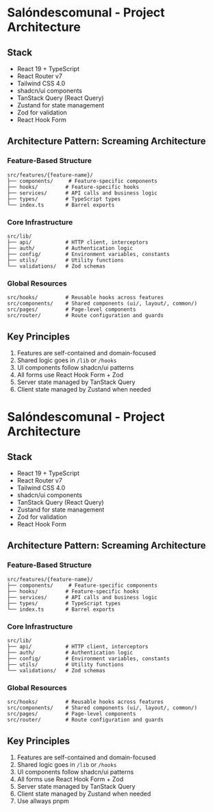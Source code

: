 # Salóndescomunal - Project Architecture

## Stack
- React 19 + TypeScript
- React Router v7
- Tailwind CSS 4.0
- shadcn/ui components
- TanStack Query (React Query)
- Zustand for state management
- Zod for validation
- React Hook Form

## Architecture Pattern: Screaming Architecture

### Feature-Based Structure
```
src/features/{feature-name}/
├── components/     # Feature-specific components
├── hooks/         # Feature-specific hooks
├── services/      # API calls and business logic
├── types/         # TypeScript types
└── index.ts       # Barrel exports
```

### Core Infrastructure
```
src/lib/
├── api/           # HTTP client, interceptors
├── auth/          # Authentication logic
├── config/        # Environment variables, constants
├── utils/         # Utility functions
└── validations/   # Zod schemas
```

### Global Resources
```
src/hooks/         # Reusable hooks across features
src/components/    # Shared components (ui/, layout/, common/)
src/pages/         # Page-level components
src/router/        # Route configuration and guards
```

## Key Principles
1. Features are self-contained and domain-focused
2. Shared logic goes in `/lib` or `/hooks`
3. UI components follow shadcn/ui patterns
4. All forms use React Hook Form + Zod
5. Server state managed by TanStack Query
6. Client state managed by Zustand when needed
# Salóndescomunal - Project Architecture

## Stack
- React 19 + TypeScript
- React Router v7
- Tailwind CSS 4.0
- shadcn/ui components
- TanStack Query (React Query)
- Zustand for state management
- Zod for validation
- React Hook Form

## Architecture Pattern: Screaming Architecture

### Feature-Based Structure
```
src/features/{feature-name}/
├── components/     # Feature-specific components
├── hooks/         # Feature-specific hooks
├── services/      # API calls and business logic
├── types/         # TypeScript types
└── index.ts       # Barrel exports
```

### Core Infrastructure
```
src/lib/
├── api/           # HTTP client, interceptors
├── auth/          # Authentication logic
├── config/        # Environment variables, constants
├── utils/         # Utility functions
└── validations/   # Zod schemas
```

### Global Resources
```
src/hooks/         # Reusable hooks across features
src/components/    # Shared components (ui/, layout/, common/)
src/pages/         # Page-level components
src/router/        # Route configuration and guards
```

## Key Principles
1. Features are self-contained and domain-focused
2. Shared logic goes in `/lib` or `/hooks`
3. UI components follow shadcn/ui patterns
4. All forms use React Hook Form + Zod
5. Server state managed by TanStack Query
6. Client state managed by Zustand when needed
7. Use allways pnpm

